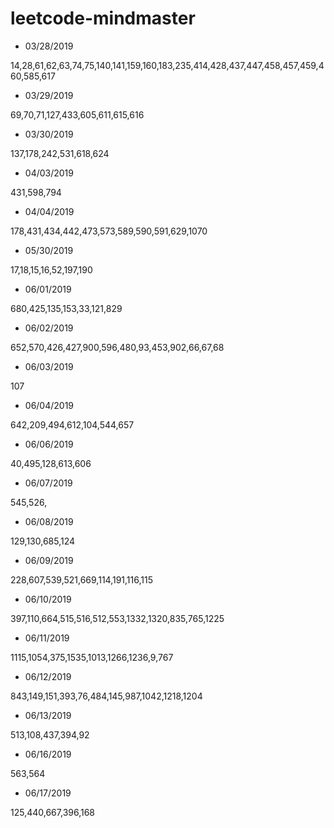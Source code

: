 # leetcode-mindmaster

* 03/28/2019

14,28,61,62,63,74,75,140,141,159,160,183,235,414,428,437,447,458,457,459,460,585,617

* 03/29/2019

69,70,71,127,433,605,611,615,616

* 03/30/2019

137,178,242,531,618,624

* 04/03/2019

431,598,794

* 04/04/2019

178,431,434,442,473,573,589,590,591,629,1070

* 05/30/2019

17,18,15,16,52,197,190

* 06/01/2019

680,425,135,153,33,121,829

* 06/02/2019

652,570,426,427,900,596,480,93,453,902,66,67,68

* 06/03/2019

107

* 06/04/2019

642,209,494,612,104,544,657

* 06/06/2019

40,495,128,613,606

* 06/07/2019

545,526,

* 06/08/2019

129,130,685,124

* 06/09/2019

228,607,539,521,669,114,191,116,115

* 06/10/2019

397,110,664,515,516,512,553,1332,1320,835,765,1225

* 06/11/2019

1115,1054,375,1535,1013,1266,1236,9,767

* 06/12/2019

843,149,151,393,76,484,145,987,1042,1218,1204

* 06/13/2019

513,108,437,394,92

* 06/16/2019

563,564

* 06/17/2019

125,440,667,396,168